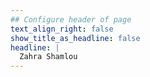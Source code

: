 ```yaml
---
## Configure header of page
text_align_right: false
show_title_as_headline: false
headline: |
  Zahra Shamlou
---
```


<!-- this is a subheadline -->
